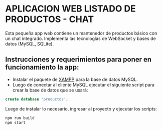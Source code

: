 # APLICACION WEB LISTADO DE PRODUCTOS - CHAT

Esta pequeña app web contiene un mantenedor de productos básico con un chat integrado. Implementa las tecnologías de WebSocket y bases de datos (MySQL, SQLite).

## Instrucciones y requerimientos para poner en funcionamiento la app:

- Instalar el paquete de [XAMPP](https://www.apachefriends.org/es/index.html) para la base de datos MySQL.
- Luego de conectar al cliente MySQL ejecutar el siguiente script para crear la base de datos que se usará:
```sql
create database 'productos';
```

Luego de instalar lo necesario, ingresar al proyecto y ejecutar los scripts:
```bash
npm run build
npm start
```